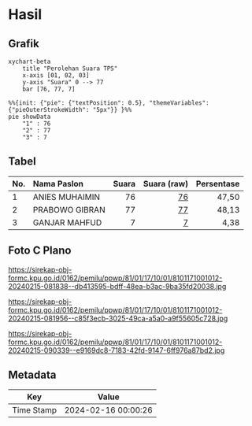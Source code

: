 # Hasil

## Grafik

```mermaid
xychart-beta
    title "Perolehan Suara TPS"
    x-axis [01, 02, 03]
    y-axis "Suara" 0 --> 77
    bar [76, 77, 7]
```

```mermaid
%%{init: {"pie": {"textPosition": 0.5}, "themeVariables": {"pieOuterStrokeWidth": "5px"}} }%%
pie showData
    "1" : 76
    "2" : 77
    "3" : 7
```

## Tabel

| No. | Nama Paslon    | Suara | Suara (raw) | Persentase |
|:--- |:-------------- | -----:| -----------:| ----------:|
| 1   | ANIES MUHAIMIN | 76    | [76][p-1]   | 47,50      |
| 2   | PRABOWO GIBRAN | 77    | [77][p-2]   | 48,13      |
| 3   | GANJAR MAHFUD  | 7     | [7][p-3]    | 4,38       |


[p-1]: https://github.com/gigit-pemilu/pemilu-2024-81-maluku/blob/main/pilpres/hitung-suara/sub/81-maluku/sub/01-maluku-tengah/sub/17-kota-masohi/sub/1001-namaelo/sub/012-tps/sub/paslon-1.txt
[p-2]: https://github.com/gigit-pemilu/pemilu-2024-81-maluku/blob/main/pilpres/hitung-suara/sub/81-maluku/sub/01-maluku-tengah/sub/17-kota-masohi/sub/1001-namaelo/sub/012-tps/sub/paslon-2.txt
[p-3]: https://github.com/gigit-pemilu/pemilu-2024-81-maluku/blob/main/pilpres/hitung-suara/sub/81-maluku/sub/01-maluku-tengah/sub/17-kota-masohi/sub/1001-namaelo/sub/012-tps/sub/paslon-3.txt

## Foto C Plano

https://sirekap-obj-formc.kpu.go.id/0162/pemilu/ppwp/81/01/17/10/01/8101171001012-20240215-081838--db413595-bdff-48ea-b3ac-9ba35fd20038.jpg

https://sirekap-obj-formc.kpu.go.id/0162/pemilu/ppwp/81/01/17/10/01/8101171001012-20240215-081956--c85f3ecb-3025-49ca-a5a0-a9f55605c728.jpg

https://sirekap-obj-formc.kpu.go.id/0162/pemilu/ppwp/81/01/17/10/01/8101171001012-20240215-090339--e9169dc8-7183-42fd-9147-6ff976a87bd2.jpg


## Metadata

| Key        | Value               |
| ---------- | ------------------- |
| Time Stamp | 2024-02-16 00:00:26 |



